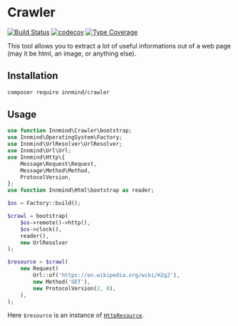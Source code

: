 # Crawler

[![Build Status](https://github.com/Innmind/Crawler/workflows/CI/badge.svg)](https://github.com/Innmind/Crawler/actions?query=workflow%3ACI)
[![codecov](https://codecov.io/gh/Innmind/Crawler/branch/develop/graph/badge.svg)](https://codecov.io/gh/Innmind/Crawler)
[![Type Coverage](https://shepherd.dev/github/Innmind/Crawler/coverage.svg)](https://shepherd.dev/github/Innmind/Crawler)

This tool allows you to extract a lot of useful informations out of a web page (may it be html, an image, or anything else).

## Installation

```sh
composer require innmind/crawler
```

## Usage

```php
use function Innmind\Crawler\bootstrap;
use Innmind\OperatingSystem\Factory;
use Innmind\UrlResolver\UrlResolver;
use Innmind\Url\Url;
use Innmind\Http\{
    Message\Request\Request,
    Message\Method\Method,
    ProtocolVersion,
};
use function Innmind\Html\bootstrap as reader;

$os = Factory::build();

$crawl = bootstrap(
    $os->remote()->http(),
    $os->clock(),
    reader(),
    new UrlResolver
);

$resource = $crawl(
    new Request(
        Url::of('https://en.wikipedia.org/wiki/H2g2'),
        new Method('GET'),
        new ProtocolVersion(2, 0),
    ),
);
```

Here `$resource` is an instance of [`HttpResource`](src/HttpResource.php).

